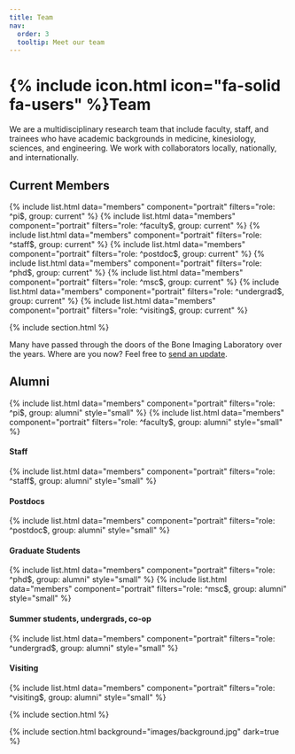 ```yaml
---
title: Team
nav:
  order: 3
  tooltip: Meet our team
---
```


# {% include icon.html icon="fa-solid fa-users" %}Team

We are a multidisciplinary research team that include faculty, staff, and trainees who have academic backgrounds
in medicine, kinesiology, sciences, and engineering. We work with collaborators locally, nationally, and internationally.

## Current Members
{% include list.html data="members" component="portrait" filters="role: ^pi$, group: current" %}
{% include list.html data="members" component="portrait" filters="role: ^faculty$, group: current" %}
{% include list.html data="members" component="portrait" filters="role: ^staff$, group: current" %}
{% include list.html data="members" component="portrait" filters="role: ^postdoc$, group: current" %}
{% include list.html data="members" component="portrait" filters="role: ^phd$, group: current" %}
{% include list.html data="members" component="portrait" filters="role: ^msc$, group: current" %}
{% include list.html data="members" component="portrait" filters="role: ^undergrad$, group: current" %}
{% include list.html data="members" component="portrait" filters="role: ^visiting$, group: current" %}

{% include section.html %}

Many have passed through the doors of the Bone Imaging Laboratory over the years. 
Where are you now?
Feel free to [send an update](mailto:bonelab@ucalgary.ca).

## Alumni
{% include list.html data="members" component="portrait" filters="role: ^pi$, group: alumni" style="small" %}
{% include list.html data="members" component="portrait" filters="role: ^faculty$, group: alumni" style="small" %}
#### Staff
{% include list.html data="members" component="portrait" filters="role: ^staff$, group: alumni" style="small" %}
#### Postdocs
{% include list.html data="members" component="portrait" filters="role: ^postdoc$, group: alumni" style="small" %}
#### Graduate Students
{% include list.html data="members" component="portrait" filters="role: ^phd$, group: alumni" style="small" %}
{% include list.html data="members" component="portrait" filters="role: ^msc$, group: alumni" style="small" %}
#### Summer students, undergrads, co-op
{% include list.html data="members" component="portrait" filters="role: ^undergrad$, group: alumni" style="small" %}
#### Visiting
{% include list.html data="members" component="portrait" filters="role: ^visiting$, group: alumni" style="small" %}

{% include section.html %}

{% include section.html background="images/background.jpg" dark=true %}


